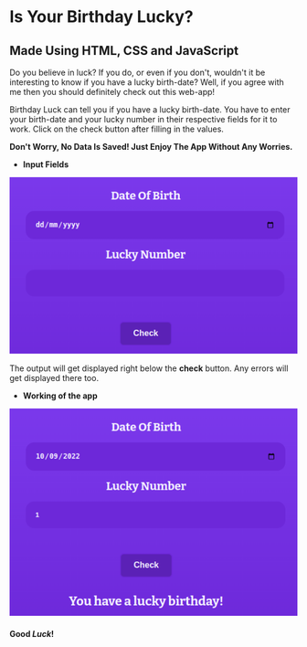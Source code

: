 # Is Your Birthday Lucky?

## Made Using HTML, CSS and JavaScript

Do you believe in luck? If you do, or even if you don't, wouldn't it be interesting to know if you have a lucky birth-date? Well, if you agree with me then you should definitely check out this web-app!

Birthday Luck can tell you if you have a lucky birth-date. You have to enter your birth-date and your lucky number in their respective fields for it to work. Click on the check button after filling in the values.

**Don't Worry, No Data Is Saved! Just Enjoy The App Without Any Worries.**

- **Input Fields**

![empty input fields](images/empty-fields.png)

The output will get displayed right below the **check** button. Any errors will get displayed there too.

- **Working of the app**

![working of app](images/working-fields.png)

#### Good _Luck_!
